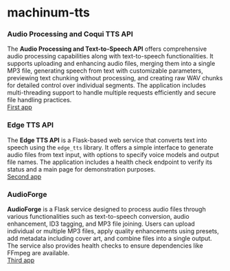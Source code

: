 # machinum-tts

### Audio Processing and Coqui TTS API

The **Audio Processing and Text-to-Speech API** offers comprehensive audio processing capabilities along with
text-to-speech functionalities. It supports uploading and enhancing audio files, merging them into a single MP3 file,
generating speech from text with customizable parameters, previewing text chunking without processing, and creating raw
WAV chunks for detailed control over individual segments. The application includes multi-threading support to handle
multiple requests efficiently and secure file handling practices.  
[First app](audio-app/README.md)

### Edge TTS API

The **Edge TTS API** is a Flask-based web service that converts text into speech using the `edge_tts` library. It offers
a simple interface to generate audio files from text input, with options to specify voice models and output file names.
The application includes a health check endpoint to verify its status and a main page for demonstration purposes.  
[Second app](edge-tts/README.md)

### AudioForge

**AudioForge** is a Flask service designed to process audio files through various functionalities such as text-to-speech
conversion, audio enhancement, ID3 tagging, and MP3 file joining. Users can upload individual or multiple MP3 files,
apply quality enhancements using presets, add metadata including cover art, and combine files into a single output. The
service also provides health checks to ensure dependencies like FFmpeg are available.  
[Third app](quality-enhancement-tool/README.md)
